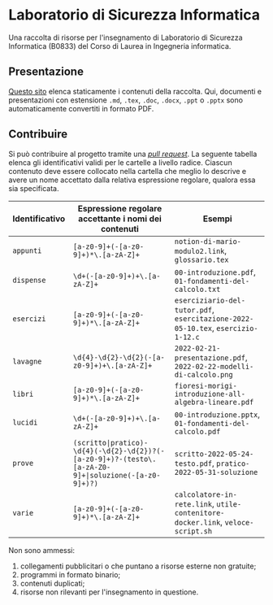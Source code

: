 # Laboratorio di Sicurezza Informatica

Una raccolta di risorse per l'insegnamento di Laboratorio di Sicurezza
Informatica (B0833) del Corso di Laurea in Ingegneria informatica.

## Presentazione

[Questo sito](https://csunibo.github.io/laboratorio-sicurezza-informatica)
elenca staticamente i contenuti della raccolta. Qui, documenti e
presentazioni con estensione `.md`, `.tex`, `.doc`, `.docx`, `.ppt` o
`.pptx` sono automaticamente convertiti in formato PDF.

## Contribuire

Si può contribuire al progetto tramite una [_pull request_](https://docs.github.com/en/enterprise-server@3.1/pull-requests).
La seguente tabella elenca gli identificativi validi per le cartelle a livello
radice. Ciascun contenuto deve essere collocato nella cartella che meglio lo
descrive e avere un nome accettato dalla relativa espressione regolare, qualora
essa sia specificata.

| Identificativo | Espressione regolare accettante i nomi dei contenuti                                                 | Esempi                                                                           |
| -------------- | ---------------------------------------------------------------------------------------------------- | -------------------------------------------------------------------------------- |
| `appunti`      | `[a-z0-9]+(-[a-z0-9]+)*\.[a-zA-Z]+`                                                                  | `notion-di-mario-modulo2.link`, `glossario.tex`                                  |
| `dispense`     | `\d+(-[a-z0-9]+)+\.[a-zA-Z]+`                                                                        | `00-introduzione.pdf`, `01-fondamenti-del-calcolo.txt`                           |
| `esercizi`     | `[a-z0-9]+(-[a-z0-9]+)*\.[a-zA-Z]+`                                                                  | `eserciziario-del-tutor.pdf`, `esercitazione-2022-05-10.tex`, `esercizio-1-12.c` |
| `lavagne`      | `\d{4}-\d{2}-\d{2}(-[a-z0-9]+)+\.[a-zA-Z]+`                                                          | `2022-02-21-presentazione.pdf`, `2022-02-22-modelli-di-calcolo.png`              |
| `libri`        | `[a-z0-9]+(-[a-z0-9]+)*\.[a-zA-Z]+`                                                                  | `fioresi-morigi-introduzione-all-algebra-lineare.pdf`                            |
| `lucidi`       | `\d+(-[a-z0-9]+)+\.[a-zA-Z]+`                                                                        | `00-introduzione.pptx`, `01-fondamenti-del-calcolo.pdf`                          |
| `prove`        | `(scritto\|pratico)-\d{4}(-\d{2}-\d{2})?(-[a-z0-9]+)?-(testo\.[a-zA-Z0-9]+\|soluzione(-[a-z0-9]+)?)` | `scritto-2022-05-24-testo.pdf`, `pratico-2022-05-31-soluzione`                   |
| `varie`        | `[a-z0-9]+(-[a-z0-9]+)*\.[a-zA-Z]+`                                                                  | `calcolatore-in-rete.link`, `utile-contenitore-docker.link`, `veloce-script.sh`  |

Non sono ammessi:

1. collegamenti pubblicitari o che puntano a risorse esterne non gratuite;
1. programmi in formato binario;
1. contenuti duplicati;
1. risorse non rilevanti per l'insegnamento in questione.
